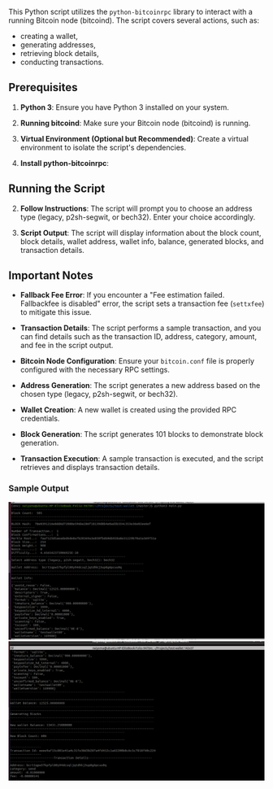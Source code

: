 
This Python script utilizes the `python-bitcoinrpc` library to interact with a running Bitcoin node (bitcoind). The script covers several  actions, such as:
- creating a wallet, 
- generating addresses, 
- retrieving block details,
- conducting transactions. 


## Prerequisites

1. **Python 3**: Ensure you have Python 3 installed on your system.

2. **Running bitcoind**: Make sure your Bitcoin node (bitcoind) is running.

3. **Virtual Environment (Optional but Recommended)**: Create a virtual environment to isolate the script's dependencies.


4. **Install python-bitcoinrpc**:

## Running the Script



2. **Follow Instructions**: The script will prompt you to choose an address type (legacy, p2sh-segwit, or bech32). Enter your choice accordingly.

3. **Script Output**: The script will display information about the block count, block details, wallet address, wallet info, balance, generated blocks, and transaction details.

## Important Notes

- **Fallback Fee Error**: If you encounter a "Fee estimation failed. Fallbackfee is disabled" error, the script sets a transaction fee (`settxfee`) to mitigate this issue.

- **Transaction Details**: The script performs a sample transaction, and you can find details such as the transaction ID, address, category, amount, and fee in the script output.


- **Bitcoin Node Configuration**: Ensure your `bitcoin.conf` file is properly configured with the necessary RPC settings.

- **Address Generation**: The script generates a new address based on the chosen type (legacy, p2sh-segwit, or bech32).

- **Wallet Creation**: A new wallet is created using the provided RPC credentials.

- **Block Generation**: The script generates 101 blocks to demonstrate block generation.

- **Transaction Execution**: A sample transaction is executed, and the script retrieves and displays transaction details.


### Sample Output

![Alt Text](sample3.png)
![Alt Text](sample4.png)
